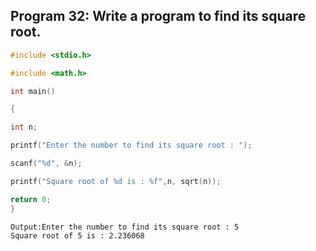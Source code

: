## Program 32: Write a program to find its square root.
```C
#include <stdio.h>

#include <math.h>

int main() 

{

int n;

printf("Enter the number to find its square root : ");

scanf("%d", &n);

printf("Square root of %d is : %f",n, sqrt(n));

return 0;
}
```
``` 
Output:Enter the number to find its square root : 5
Square root of 5 is : 2.236068
```
